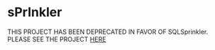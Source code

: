 # sPrInkler
THIS PROJECT HAS BEEN DEPRECATED IN FAVOR OF SQLSprinkler.  PLEASE SEE THE PROJECT [HERE](https://github.com/GT3CH1/SQLSprinkler)
